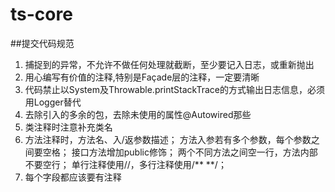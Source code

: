 # ts-core
##提交代码规范
1.  捕捉到的异常，不允许不做任何处理就截断，至少要记入日志，或重新抛出
2.  用心编写有价值的注释,特别是Façade层的注释，一定要清晰
3.  代码禁止以System及Throwable.printStackTrace的方式输出日志信息，必须用Logger替代
4.  去除引入的多余的包，去除未使用的属性@Autowired那些
5.  类注释时注意补充类名
6.  方法注释时，方法名、入/返参数描述；
    方法入参若有多个参数，每个参数之间要空格；
      接口方法增加public修饰；
    两个不同方法之间空一行，方法内部不要空行；
    单行注释使用//，多行注释使用/** **/；
7.  每个字段都应该要有注释



